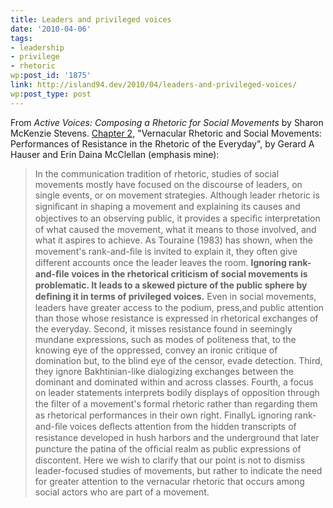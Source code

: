 ```yaml
---
title: Leaders and privileged voices
date: '2010-04-06'
tags:
- leadership
- privilege
- rhetoric
wp:post_id: '1875'
link: http://island94.dev/2010/04/leaders-and-privileged-voices/
wp:post_type: post
---
```


From <em>Active Voices: Composing a Rhetoric for Social Movements</em> by Sharon McKenzie Stevens. <a href="http://books.google.com/books?id=_l7PoDouA4IC&amp;lpg=PP1&amp;pg=PA25#v=onepage&amp;q&amp;f=false">Chapter 2</a>, "Vernacular Rhetoric and Social Movements: Performances of Resistance in the Rhetoric of the Everyday", by Gerard A Hauser and Erin Daina McClellan (emphasis mine):
<blockquote>In the communication tradition of rhetoric, studies of social movements mostly have focused on the discourse of leaders, on single events, or on movement strategies. Although leader rhetoric is signiﬁcant in shaping a movement and explaining its causes and objectives to an observing public, it provides a speciﬁc interpretation of what caused the movement, what it means to those involved, and what it aspires to achieve. As Touraine (1983) has shown, when the movement's rank-and-ﬁle is invited to explain it, they often give different accounts once the leader leaves the room. <strong>Ignoring rank-and-ﬁle voices in the rhetorical criticism of social movements is problematic. It leads to a skewed picture of the public sphere by deﬁning it in terms of privileged voices.</strong> Even in social movements, leaders have greater access to the podium, press,and public attention than those whose resistance is expressed in rhetorical exchanges of the everyday. Second, it misses resistance found in seemingly mundane expressions, such as modes of politeness that, to the knowing eye of the oppressed, convey an ironic critique of domination but, to the blind eye of the censor, evade detection. Third, they ignore Bakhtinian-like dialogizing exchanges between the dominant and dominated within and across classes. Fourth, a focus on leader statements interprets bodily displays of opposition through the ﬁlter of a movement's formal rhetoric rather than regarding them as rhetorical performances in their own right. FinallyL ignoring rank-and-ﬁle voices deﬂects attention from the hidden transcripts of resistance developed in hush harbors and the underground that later puncture the patina of the ofﬁcial realm as public expressions of discontent. Here we wish to clarify that our point is not to dismiss leader-focused studies of movements, but rather to indicate the need for greater attention to the vernacular rhetoric that occurs among social actors who are part of a movement.</blockquote>
